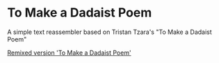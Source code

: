 # To Make a Dadaist Poem

A simple text reassembler based on Tristan Tzara's "To Make a Dadaist Poem"

[Remixed version 'To Make a Dadaist Poem'](https://enormous-plain-helmet.glitch.me)
